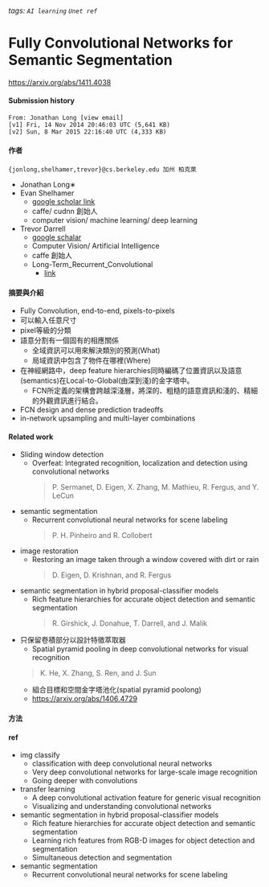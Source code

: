 ###### tags: `AI learning` `Unet ref`

# Fully Convolutional Networks for Semantic Segmentation

https://arxiv.org/abs/1411.4038

#### Submission history
    From: Jonathan Long [view email]
    [v1] Fri, 14 Nov 2014 20:46:03 UTC (5,641 KB)
    [v2] Sun, 8 Mar 2015 22:16:40 UTC (4,333 KB)

#### 作者
    {jonlong,shelhamer,trevor}@cs.berkeley.edu 加州 柏克萊
- Jonathan Long∗
- Evan Shelhamer
    - [google scholar link](https://scholar.google.com/citations?user=-ltRSM0AAAAJ&hl=zh-TW)
    - caffe/ cudnn 創始人
    - computer vision/ machine learning/ deep learning
- Trevor Darrell
    - [google schalar](https://scholar.google.com/citations?user=bh-uRFMAAAAJ&hl=zh-TW)
    - Computer Vision/ Artificial Intelligence
    - caffe 創始人
    - Long-Term_Recurrent_Convolutional
        - [link](https://arxiv.org/abs/1411.4389)

#### 摘要與介紹
- Fully Convolution, end-to-end, pixels-to-pixels
- 可以輸入任意尺寸
- pixel等級的分類
- 語意分割有一個固有的相應關係
    - 全域資訊可以用來解決類別的預測(What)
    - 局域資訊中包含了物件在哪裡(Where)
- 在神經網路中，deep feature hierarchies同時編碼了位置資訊以及語意(semantics)在Local-to-Global(由深到淺)的金字塔中。
    - FCN所定義的架構會跨越深淺層，將深的、粗糙的語意資訊和淺的、精細的外觀資訊進行結合。
- FCN design and dense prediction tradeoffs
- in-network upsampling and multi-layer combinations

#### Related work
- Sliding window detection
    - Overfeat: Integrated recognition, localization and detection using convolutional networks
        > P. Sermanet, D. Eigen, X. Zhang, M. Mathieu, R. Fergus, and Y. LeCun
- semantic segmentation
    - Recurrent convolutional neural networks for scene labeling
        > P. H. Pinheiro and R. Collobert
- image restoration
    - Restoring an image taken through a window covered with dirt or rain
        > D. Eigen, D. Krishnan, and R. Fergus
- semantic segmentation in hybrid proposal-classifier models
    - Rich feature hierarchies for accurate object detection and semantic segmentation
        > R. Girshick, J. Donahue, T. Darrell, and J. Malik
- 只保留卷積部分以設計特徵萃取器
    - Spatial pyramid pooling in deep convolutional networks for visual recognition 
    > K. He, X. Zhang, S. Ren, and J. Sun 
    - 組合目標和空間金字塔池化(spatial pyramid poolong)
    - https://arxiv.org/abs/1406.4729

#### 方法


#### ref
- img classify
    - classification with deep convolutional neural networks
    - Very deep convolutional networks for large-scale image recognition
    - Going deeper with convolutions
- transfer learning 
    - A deep convolutional activation feature for generic visual recognition
    - Visualizing and understanding convolutional networks
- semantic segmentation in hybrid proposal-classifier models
    - Rich feature hierarchies for accurate object detection and semantic segmentation
    - Learning rich features from RGB-D images for object detection and segmentation
    - Simultaneous detection and segmentation
- semantic segmentation
    - Recurrent convolutional neural networks for scene labeling
